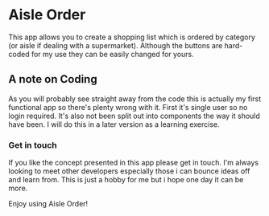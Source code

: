 # Aisle Order #

This app allows you to create a shopping list which is ordered by category (or aisle if dealing with a supermarket). Although the buttons are hard-coded for my use they can be easily changed for yours.

## A note on Coding ##

As you will probably see straight away from the code this is actually my first functional app so there's plenty wrong with it. First it's single user so no login required. It's also not been split out into components the way it should have been. I will do this in a later version as a learning exercise.

### Get in touch ###

If you like the concept presented in this app please get in touch. I'm always looking to meet other developers especially those i can bounce ideas off and learn from. This is just a hobby for me but i hope one day it can be more.

Enjoy using Aisle Order!
